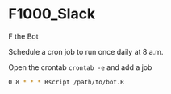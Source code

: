 # F1000_Slack
F the Bot

Schedule a cron job to run once daily at 8 a.m.

Open the crontab `crontab -e` and add a job

```bash
0 8 * * * Rscript /path/to/bot.R
``` 
